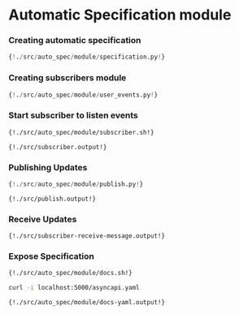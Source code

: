 # Automatic Specification module

### Creating automatic specification

```python
{!./src/auto_spec/module/specification.py!}
```

### Creating subscribers module

```python
{!./src/auto_spec/module/user_events.py!}
```

### Start subscriber to listen events

```bash
{!./src/auto_spec/module/subscriber.sh!}
```

```
{!./src/subscriber.output!}
```

### Publishing Updates

```python
{!./src/auto_spec/module/publish.py!}
```

```
{!./src/publish.output!}
```

### Receive Updates

```
{!./src/subscriber-receive-message.output!}
```

### Expose Specification

```bash
{!./src/auto_spec/module/docs.sh!}
```

```bash
curl -i localhost:5000/asyncapi.yaml
```

```
{!./src/auto_spec/module/docs-yaml.output!}
```
